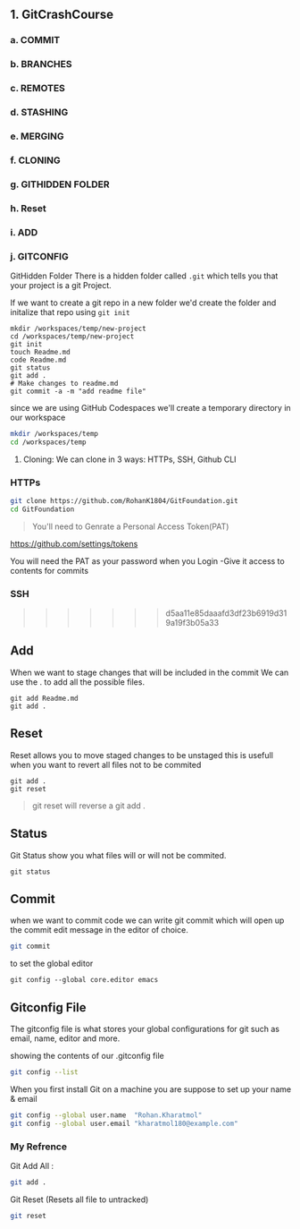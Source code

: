 ## 1. GitCrashCourse

### a. COMMIT
### b. BRANCHES
### c. REMOTES
### d. STASHING
### e. MERGING
### f. CLONING
### g. GITHIDDEN FOLDER
### h. Reset
### i. ADD
### j. GITCONFIG

GitHidden Folder
There is a hidden folder called `.git` which tells you that your project is a git Project.

If we want to create a git repo in a new folder we'd create the folder and initalize that repo using `git init`

```
mkdir /workspaces/temp/new-project
cd /workspaces/temp/new-project
git init
touch Readme.md
code Readme.md
git status
git add .
# Make changes to readme.md
git commit -a -m "add readme file"
```

since we are using GitHub Codespaces we'll create a temporary directory in our workspace

```sh
mkdir /workspaces/temp
cd /workspaces/temp
```

1. Cloning:
We can clone in 3 ways: HTTPs, SSH, Github CLI

### HTTPs
```sh
git clone https://github.com/RohanK1804/GitFoundation.git
cd GitFoundation
```

> You'll need to Genrate a Personal Access Token(PAT)

https://github.com/settings/tokens

You will need the PAT as your password when you Login
-Give it access to contents for commits


### SSH


>>>>>>> d5aa11e85daaafd3df23b6919d319a19f3b05a33
## Add
When we want to stage changes that will be included in the commit
We can use the . to add all the possible files.
```
git add Readme.md
git add .
```

## Reset
Reset allows you to move staged changes to be unstaged
this is usefull when you want to revert all files not to be commited 

```
git add .
git reset
```

> git reset will reverse a git add .

## Status
Git Status show you what files will or will not be commited.

```
git status
```

## Commit
when we want to commit code we can write git commit which will open up the commit edit message in the editor of choice.
```sh
git commit
```
to set the global editor 
```
git config --global core.editor emacs
```

## Gitconfig File
The gitconfig file is what stores your global configurations for git such as email, name, editor and more.

showing the contents of our .gitconfig file
``` sh
git config --list 
```

When you first install Git on a machine you are suppose to set up your name & email

```sh
git config --global user.name  "Rohan.Kharatmol"
git config --global user.email "kharatmol180@example.com"
```


### My Refrence
Git Add All :
```sh
git add .
```
Git Reset (Resets all file to untracked)
```sh
git reset
````
